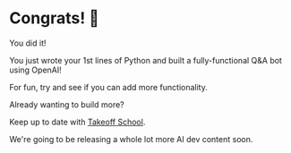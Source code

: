 # Congrats! 🥳

You did it!

You just wrote your 1st lines of Python and built a fully-functional Q&A bot using OpenAI!

For fun, try and see if you can add more functionality.

Already wanting to build more?

Keep up to date with [Takeoff School](https://www.takeoff.school/).

We're going to be releasing a whole lot more AI dev content soon.